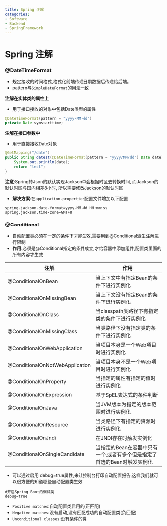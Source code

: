```yaml
---
title: Spring 注解
categories:
- Software
- Backend
- SpringFramework
---
```

# Spring 注解

### @DateTimeFormat

- 规定接收的时间格式,格式化前端传递日期数据后传递给后端。
- pattern与`SimpleDateFormat`的用法一致

**注解在实体类的属性上**

- 用于接口接收的对象中包括Date类型的属性

```java
@DateTimeFormat(pattern = "yyyy-MM-dd")
private Date symstarttime;
```

**注解在接口参数中**

- 用于直接接收Date对象

```java
@GetMapping("/date")
public String datest(@DateTimeFormat(pattern = "yyyy/MM/dd") Date date){
    System.out.println(date);
    return "test";
}
```

**注意**:Spring转Json的默认实现Jackson中会根据时区去转换时间, 而Jackson的默认时区与国内相差8小时, 所以需要修改Jackson的默认时区

- **解决方案**:在`application.properties`配置文件增加以下配置

```properties
spring.jackson.date-format=yyyy-MM-dd HH:mm:ss
spring.jackson.time-zone=GMT+8
```

### @Conditional

- 自动配置类必须在一定的条件下才能生效,需要用到@Conditional派生注解进行限制
- **作用**:必须是@Conditional指定的条件成立,才给容器中添加组件,配置类里面的所有内容才生效

| 注解                            | 作用                                                         |
| ------------------------------- | ------------------------------------------------------------ |
| @ConditionalOnBean              | 当上下文中有指定Bean的条件下进行实例化                       |
| @ConditionalOnMissingBean       | 当上下文没有指定Bean的条件下进行实例化                       |
| @ConditionalOnClass             | 当classpath类路径下有指定类的条件下进行实例化                |
| @ConditionalOnMissingClass      | 当类路径下没有指定类的条件下进行实例化                       |
| @ConditionalOnWebApplication    | 当项目本身是一个Web项目时进行实例化                          |
| @ConditionalOnNotWebApplication | 当项目本身不是一个Web项目时进行实例化                        |
| @ConditionalOnProperty          | 当指定的属性有指定的值时进行实例化                           |
| @ConditionalOnExpression        | 基于SpEL表达式的条件判断                                     |
| @ConditionalOnJava              | 当JVM版本为指定的版本范围时进行实例化                        |
| @ConditionalOnResource          | 当类路径下有指定的资源时进行实例化                           |
| @ConditionalOnJndi              | 在JNDI存在时触发实例化                                       |
| @ConditionalOnSingleCandidate   | 当指定的Bean在容器中只有一个,或者有多个但是指定了首选的Bean时触发实例化 |

- 可以通过启用 debug=true属性,来让控制台打印自动配置报告,这样我们就可以很方便的知道哪些自动配置类生效

```properties
#开启Spring Boot的调试类
debug=true
```

- `Positive matches`:自动配置类启用的(正匹配)
- `Negative matches`:没有启动,没有匹配成功的自动配置类(负匹配)
- `Unconditional classes`:没有条件的类
